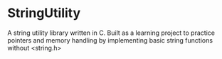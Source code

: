 # StringUtility
A string utility library written in C. Built as a learning project to practice pointers and memory handling by implementing basic string functions without &lt;string.h>
